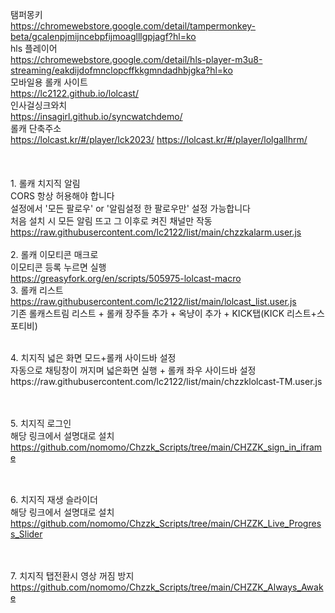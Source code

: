 탬퍼몽키<br>
https://chromewebstore.google.com/detail/tampermonkey-beta/gcalenpjmijncebpfijmoaglllgpjagf?hl=ko
<br>
hls 플레이어
<br>
https://chromewebstore.google.com/detail/hls-player-m3u8-streaming/eakdijdofmnclopcffkkgmndadhbjgka?hl=ko
<br>
모바일용 롤캐 사이트<br>
https://lc2122.github.io/lolcast/
<br>인사걸싱크와치<br>https://insagirl.github.io/syncwatchdemo/<br>롤캐 단축주소<br> https://lolcast.kr/#/player/lck2023/ https://lolcast.kr/#/player/lolgallhrm/
<br><br><br>
<br>1. 롤캐 치지직 알림
<br>CORS 항상 허용해야 합니다
<br>설정에서 '모든 팔로우' or '알림설정 한 팔로우만' 설정 가능합니다
<br>처음 설치 시 모든 알림 뜨고 그 이후로 켜진 채널만 작동<br>
https://raw.githubusercontent.com/lc2122/list/main/chzzkalarm.user.js
<br><br>
2. 롤캐 이모티콘 매크로 
<br>이모티콘 등록 누르면 실행
<br>
https://greasyfork.org/en/scripts/505975-lolcast-macro
<br>
3. 롤캐 리스트 
<br>
https://raw.githubusercontent.com/lc2122/list/main/lolcast_list.user.js
<br>기존 롤캐스트림 리스트 + 롤캐 장주들 추가 + 옥냥이 추가 + KICK탭(KICK 리스트+스포티비) 

<br>
4. 치지직 넓은 화면 모드+롤캐 사이드바 설정
<br>자동으로 채팅창이 꺼지며 넓은화면 실행 + 롤캐 좌우 사이드바 설정
<br>https://raw.githubusercontent.com/lc2122/list/main/chzzklolcast-TM.user.js

<br><br>
5. 치지직 로그인
<br>해당 링크에서 설명대로 설치
   <br>https://github.com/nomomo/Chzzk_Scripts/tree/main/CHZZK_sign_in_iframe

<br><br>
6. 치지직 재생 슬라이더
<br>해당 링크에서 설명대로 설치<br>
https://github.com/nomomo/Chzzk_Scripts/tree/main/CHZZK_Live_Progress_Slider

<br><br>
7. 치지직 탭전환시 영상 꺼짐 방지<br>
https://github.com/nomomo/Chzzk_Scripts/tree/main/CHZZK_Always_Awake
